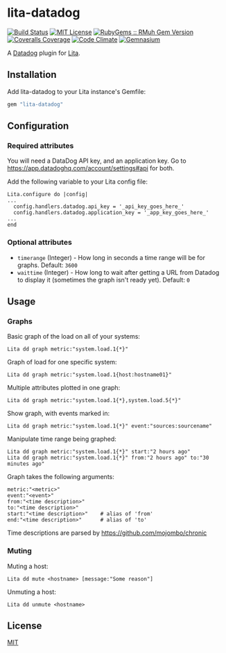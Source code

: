 # lita-datadog

[![Build Status](https://img.shields.io/travis/esigler/lita-datadog/master.svg)](https://travis-ci.org/esigler/lita-datadog)
[![MIT License](https://img.shields.io/badge/license-MIT-brightgreen.svg)](https://tldrlegal.com/license/mit-license)
[![RubyGems :: RMuh Gem Version](http://img.shields.io/gem/v/lita-datadog.svg)](https://rubygems.org/gems/lita-datadog)
[![Coveralls Coverage](https://img.shields.io/coveralls/esigler/lita-datadog/master.svg)](https://coveralls.io/r/esigler/lita-datadog)
[![Code Climate](https://img.shields.io/codeclimate/github/esigler/lita-datadog.svg)](https://codeclimate.com/github/esigler/lita-datadog)
[![Gemnasium](https://img.shields.io/gemnasium/esigler/lita-datadog.svg)](https://gemnasium.com/esigler/lita-datadog)

A [Datadog](http://datadoghq.com) plugin for [Lita](https://github.com/jimmycuadra/lita).

## Installation

Add lita-datadog to your Lita instance's Gemfile:

``` ruby
gem "lita-datadog"
```

## Configuration

### Required attributes

You will need a DataDog API key, and an application key.  Go to https://app.datadoghq.com/account/settings#api for both.

Add the following variable to your Lita config file:
```
Lita.configure do |config|
...
  config.handlers.datadog.api_key = '_api_key_goes_here_'
  config.handlers.datadog.application_key = '_app_key_goes_here_'
...
end
```

### Optional attributes

* `timerange` (Integer) - How long in seconds a time range will be for graphs. Default: `3600`
* `waittime` (Integer) - How long to wait after getting a URL from Datadog to display it (sometimes the graph isn't ready yet). Default: `0`

## Usage

### Graphs

Basic graph of the load on all of your systems:

```
Lita dd graph metric:"system.load.1{*}"
```

Graph of load for one specific system:
```
Lita dd graph metric:"system.load.1{host:hostname01}"
```

Multiple attributes plotted in one graph:
```
Lita dd graph metric:"system.load.1{*},system.load.5{*}"
```

Show graph, with events marked in:
```
Lita dd graph metric:"system.load.1{*}" event:"sources:sourcename"
```

Manipulate time range being graphed:
```
Lita dd graph metric:"system.load.1{*}" start:"2 hours ago"
Lita dd graph metric:"system.load.1{*}" from:"2 hours ago" to:"30 minutes ago"
```

Graph takes the following arguments:
```
metric:"<metric>"
event:"<event>"
from:"<time description>"
to:"<time description>"
start:"<time description>"    # alias of 'from'
end:"<time description>"      # alias of 'to'
```

Time descriptions are parsed by https://github.com/mojombo/chronic

### Muting

Muting a host:

```
Lita dd mute <hostname> [message:"Some reason"]
```

Unmuting a host:

```
Lita dd unmute <hostname>
```

## License

[MIT](http://opensource.org/licenses/MIT)
